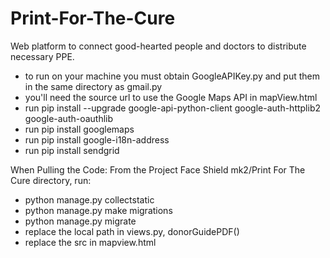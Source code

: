 # Print-For-The-Cure
Web platform to connect good-hearted people and doctors to distribute necessary PPE.
 - to run on your machine you must obtain GoogleAPIKey.py and put them in the same directory as gmail.py
 - you'll need the source url to use the Google Maps API in mapView.html 
 - run pip install --upgrade google-api-python-client google-auth-httplib2 google-auth-oauthlib
 - run pip install googlemaps
 - run pip install google-i18n-address
 - run pip install sendgrid
 
When Pulling the Code:
From the Project Face Shield mk2/Print For The Cure directory, run:
 - python manage.py collectstatic
 - python manage.py make migrations
 - python manage.py migrate
 - replace the local path in views.py, donorGuidePDF()
 - replace the src in mapview.html
